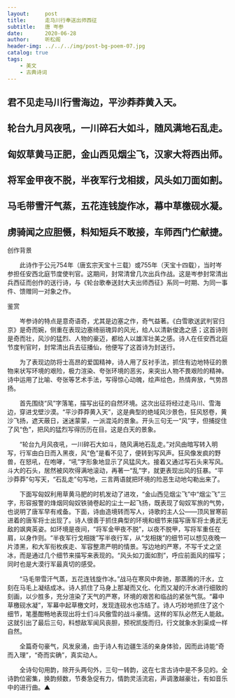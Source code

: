 ```yaml
---
layout:     post
title:      走马川行奉送出师西征
subtitle:   唐 岑参
date:       2020-06-28
author:     听松阁
header-img: ../../../img/post-bg-poem-07.jpg
catalog: true
tags:
    - 美文
    - 古典诗词
---
```


## 君不见走马川行雪海边，平沙莽莽黄入天。 
## 轮台九月风夜吼，一川碎石大如斗，随风满地石乱走。 
## 匈奴草黄马正肥，金山西见烟尘飞，汉家大将西出师。 
## 将军金甲夜不脱，半夜军行戈相拨，风头如刀面如割。 
## 马毛带雪汗气蒸，五花连钱旋作冰，幕中草檄砚水凝。 
## 虏骑闻之应胆慑，料知短兵不敢接，车师西门伫献捷。





创作背景

　　此诗作于公元754年（唐玄宗天宝十三载）或755年（天宝十四载），当时岑参担任安西北庭节度使判官。这期间，封常清曾几次出兵作战。这是岑参封常清出兵西征而创作的送行诗，与《轮台歌奉送封大夫出师西征》系同一时期、为同一事件、馈赠同一对象之作。





鉴赏



　　岑参诗的特点是意奇语奇，尤其是边塞之作，奇气益著。《白雪歌送武判官归京》是奇而婉，侧重在表现边塞绮丽瑰异的风光，给人以清新俊逸之感；这首诗则是奇而壮，风沙的猛烈、人物的豪迈，都给人以雄浑壮美之感。诗人在任安西北庭节度判官时，封常清出兵去征播仙，他便写了这首诗为封送行。



　　为了表现边防将士高昂的爱国精神，诗人用了反衬手法，抓住有边地特征的景物来状写环境的艰险，极力渲染、夸张环境的恶劣，来突出人物不畏艰险的精神。诗中运用了比喻、夸张等艺术手法，写得惊心动魄，绘声绘色，热情奔放，气势昂扬。



　　首先围绕“风”字落笔，描写出征的自然环境。这次出征将经过走马川、雪海边，穿进戈壁沙漠。“平沙莽莽黄入天”，这是典型的绝域风沙景色，狂风怒卷，黄沙飞扬，遮天蔽日，迷迷蒙蒙，一派混沌的景象。开头三句无一“风”字，但捕捉住了风“色”，把风的猛烈写得历历在目。这是白天的景象。



　　“轮台九月风夜吼，一川碎石大如斗，随风满地石乱走。”对风由暗写转入明写，行军由白日而入黑夜，风“色”是看不见了，便转到写风声。狂风像发疯的野兽，在怒吼，在咆哮，“吼”字形象地显示了风猛风大。接着又通过写石头来写风。斗大的石头，居然被风吹得满地滚动，再著一“乱”字，就更表现出风的狂暴。“平沙莽莽”句写天，“石乱走”句写地，三言两语就把环境的险恶生动地勾勒出来了。



　　下面写匈奴利用草黄马肥的时机发动了进攻，“金山西见烟尘飞”中“烟尘飞”三字，形容报警的烽烟同匈奴铁骑卷起的尘土一起飞扬，既表现了匈奴军旅的气势，也说明了唐军早有戒备。下面，诗由造境转而写人，诗歌的主人公——顶风冒寒前进着的唐军将士出现了。诗人很善于抓住典型的环境和细节来描写唐军将士勇武无敌的飒爽英姿。如环境是夜间，“将军金甲夜不脱”，以夜不脱甲，写将军重任在肩，以身作则。“半夜军行戈相拨”写半夜行军，从“戈相拨”的细节可以想见夜晚一片漆黑，和大军衔枚疾走、军容整肃严明的情景。写边地的严寒，不写千丈之坚冰，而是通过几个细节来描写来表现的。“风头如刀面如割”，呼应前面风的描写；同时也是大漠行军最真切的感受。



　　“马毛带雪汗气蒸，五花连钱旋作冰。”战马在寒风中奔驰，那蒸腾的汗水，立刻在马毛上凝结成冰。诗人抓住了马身上那凝而又化、化而又凝的汗水进行细致的刻画，以少胜多，充分渲染了天气的严寒，环境的艰苦和临战的紧张气氛。“幕中草檄砚水凝”，军幕中起草檄文时，发现连砚水也冻结了。诗人巧妙地抓住了这个细节，笔墨酣畅地表现出将士们斗风傲雪的战斗豪情。这样的军队必然无人能敌。这就引出了最后三句，料想敌军闻风丧胆，预祝凯旋而归，行文就象水到渠成一样自然。



　　全篇奇句豪气，风发泉涌，由于诗人有边疆生活的亲身体验，因而此诗能“奇而入理”，“奇而实确”，真实动人。



　　全诗句句用韵，除开头两句外，三句一转韵，这在七言古诗中是不多见的。全诗韵位密集，换韵频数，节奏急促有力，情韵灵活流宕，声调激越豪壮，有如音乐中的进行曲。▲
